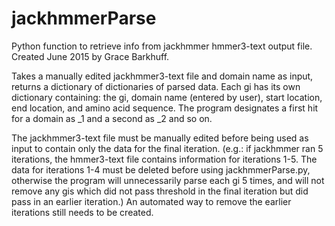# jackhmmerParse
Python function to retrieve info from jackhmmer hmmer3-text output file.
Created June 2015 by Grace Barkhuff.

Takes a manually edited jackhmmer3-text file and domain name as input, returns a dictionary of dictionaries
of parsed data. Each gi has its own dictionary containing: the gi, domain name (entered by user), start location, end location, and amino acid sequence.
The program designates a first hit for a domain as <domain>_1 and a second as <domain>_2 and so on.

The jackhmmer3-text file must be manually edited before being used as input to contain only the data for the final iteration. (e.g.: if jackhmmer ran 5 iterations, the hmmer3-text file contains information for iterations 1-5. The data for iterations 1-4 must be deleted before using jackhmmerParse.py, otherwise the program will unnecessarily parse each gi 5 times, and will not remove any gis which did not pass threshold in the final iteration but did pass in an earlier iteration.) An automated way to remove the earlier iterations still needs to be created.

